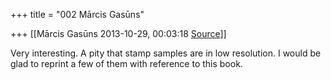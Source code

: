 +++
title = "002 Mārcis Gasūns"

+++
[[Mārcis Gasūns	2013-10-29, 00:03:18 [Source](https://groups.google.com/g/samskrita/c/3TbNwFZCsIc)]]



Very interesting. A pity that stamp samples are in low resolution. I would be glad to reprint a few of them with reference to this book.

